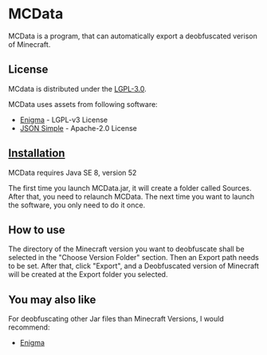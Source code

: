 # MCData
MCData is a program, that can automatically export a deobfuscated verison of Minecraft.

## License

MCdata is distributed under the [LGPL-3.0](LICENSE).

MCData uses assets from following software:
- [Enigma](https://github.com/FabricMC/Enigma) - LGPL-v3 License
- [JSON Simple](https://github.com/fangyidong/json-simple) - Apache-2.0 License

## [Installation](https://github.com/Jacocococo/MCData/releases/tag/v1.0)

MCData requires Java SE 8, version 52

The first time you launch MCData.jar, it will create a folder called Sources.
After that, you need to relaunch MCData.
The next time you want to launch the software, you only need to do it once.

## How to use

 The directory of the Minecraft version you want to deobfuscate shall be selected in the "Choose Version Folder" section. Then an Export path needs to be set. After that, click "Export", and a Deobfuscated version of Minecraft will be created at the Export folder you selected.
 
 ## You may also like
 
 For deobfuscating other Jar files than Minecraft Versions, I would recommend:
 - [Enigma](https://github.com/FabricMC/Enigma)
